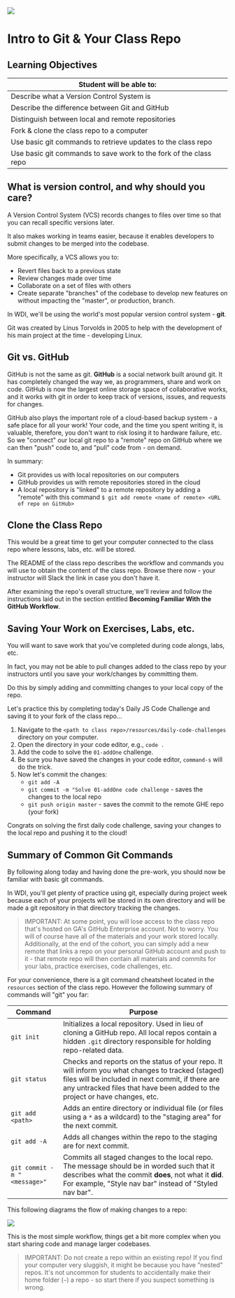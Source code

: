 <img src="https://i.imgur.com/ce7PitU.png">

# Intro to Git & Your Class Repo

## Learning Objectives

| Student will be able to: |
|---|
| Describe what a Version Control System is |
| Describe the difference between Git and GitHub |
| Distinguish between local and remote repositories |
| Fork & clone the class repo to a computer |
| Use basic git commands to retrieve updates to the class repo |
| Use basic git commands to save work to the fork of the class repo | 

## What is version control, and why should you care?

A Version Control System (VCS) records changes to files over time so that you can recall specific versions later.

It also makes working in teams easier, because it enables developers to submit changes to be merged into the codebase.

More specifically, a VCS allows you to:

- Revert files back to a previous state
- Review changes made over time
- Collaborate on a set of files with others
- Create separate "branches" of the codebase to develop new features on without impacting the "master", or production, branch.

In WDI, we'll be using the world's most popular version control system - **git**.

Git was created by Linus Torvolds in 2005 to help with the development of his main project at the time - developing Linux.

## Git vs. GitHub

GitHub is not the same as git. **GitHub** is a social network built around git. It has completely changed the way we, as programmers, share and work on code. GitHub is now the largest online storage space of collaborative works, and it works with git in order to keep track of versions, issues, and requests for changes.

GitHub also plays the important role of a cloud-based backup system - a safe place for all your work!  Your code, and the time you spent writing it, is valuable, therefore, you don't want to risk losing it to hardware failure, etc. So we "connect" our local git repo to a "remote" repo on GitHub where we can then "push" code to, and "pull" code from - on demand.

In summary:

- Git provides us with local repositories on our computers
- GitHub provides us with remote repositories stored in the cloud
- A local repository is "linked" to a remote repository by adding a "remote" with this command `$ git add remote <name of remote> <URL of repo on GitHub>`

## Clone the Class Repo

This would be a great time to get your computer connected to the class repo where lessons, labs, etc. will be stored.

The README of the class repo describes the workflow and commands you will use to obtain the content of the class repo. Browse there now - your instructor will Slack the link in case you don't have it.

After examining the repo's overall structure, we'll review and follow the instructions laid out in the section entitled **Becoming Familiar With the GitHub Workflow**.

## Saving Your Work on Exercises, Labs, etc.

You will want to save work that you've completed during code alongs, labs, etc.

In fact, you may not be able to pull changes added to the class repo by your instructors until you save your work/changes by committing them.

Do this by simply adding and committing changes to your local copy of the repo.

Let's practice this by completing today's Daily JS Code Challenge and saving it to your fork of the class repo...

1. Navigate to the `<path to class repo>/resources/daily-code-challenges` directory on your computer.
2. Open the directory in your code editor, e.g., `code .`
3. Add the code to solve the `01-addOne` challenge.
4. Be sure you have saved the changes in your code editor, `command-s` will do the trick.
5. Now let's commit the changes:
	- `git add -A`
	- `git commit -m "Solve 01-addOne code challenge`  - saves the changes to the local repo
	- `git push origin master` - saves the commit to the remote GHE repo (your fork)

Congrats on solving the first daily code challenge, saving your changes to the local repo and pushing it to the cloud!

## Summary of Common Git Commands

By following along today and having done the pre-work, you should now be familiar with basic git commands.

In WDI, you'll get plenty of practice using git, especially during project week because each of your projects will be stored in its own directory and will be made a git repository in that directory tracking the changes.

> IMPORTANT: At some point, you will lose access to the class repo that's hosted on GA's GitHub Enterprise account. Not to worry.  You will of course have all of the materials and your work stored locally. Additionally, at the end of the cohort, you can simply add a new remote that links a repo on your personal GitHub account and push to it - that remote repo will then contain all materials and commits for your labs, practice exercises, code challenges, etc.

For your convenience, there is a git command cheatsheet located in the `resources` section of the class repo. However the following summary of commands will "git" you far:

| Command | Purpose |
|---|---|
| `git init` | Initializes a local repository. Used in lieu of cloning a GitHub repo. All local repos contain a hidden `.git` directory responsible for holding repo-related data. |
| `git status` | Checks and reports on the status of your repo. It will inform you what changes to tracked (staged) files will be included in next commit, if there are any untracked files that have been added to the project or have changes, etc. |
| `git add <path>` | Adds an entire directory or individual file (or files using a `*` as a wildcard) to the "staging area" for the next commit. |
| `git add -A`| Adds all changes within the repo to the staging are for next commit. |
| `git commit -m "<message>"`| Commits all staged changes to the local repo. The message should be in worded such that it describes what the commit **does**, not what it **did**. For example, "Style nav bar" instead of "Styled nav bar".|

This following diagrams the flow of making changes to a repo:
 
<img src="https://i.imgur.com/MGQoFYo.png">

This is the most simple workflow, things get a bit more complex when you start sharing code and manage larger codebases.

> IMPORTANT: Do not create a repo within an existing repo!  If you find your computer very sluggish, it might be because you have "nested" repos. It's not uncommon for students to accidentally make their home folder (`~`) a repo - so start there if you suspect something is wrong.



